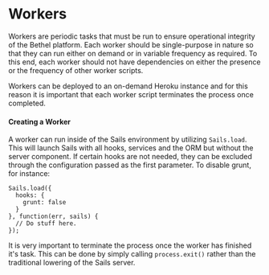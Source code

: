 # Workers #

Workers are periodic tasks that must be run to ensure operational integrity of
the Bethel platform. Each worker should be single-purpose in nature so that they
can run either on demand or in variable frequency as required. To this end, each
worker should not have dependencies on either the presence or the frequency of
other worker scripts.

Workers can be deployed to an on-demand Heroku instance and for this reason it
is important that each worker script terminates the process once completed.

#### Creating a Worker ####

A worker can run inside of the Sails environment by utilizing `Sails.load`. This
will launch Sails with all hooks, services and the ORM but without the server
component. If certain hooks are not needed, they can be excluded through the
configuration passed as the first parameter. To disable grunt, for instance:

```
Sails.load({
  hooks: {
    grunt: false
  }
}, function(err, sails) {
  // Do stuff here.
});
```

It is very important to terminate the process once the worker has finished it's
task. This can be done by simply calling `process.exit()` rather than the
traditional lowering of the Sails server.

